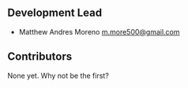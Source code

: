 ## Development Lead

* Matthew Andres Moreno <m.more500@gmail.com>

## Contributors

None yet. Why not be the first?
